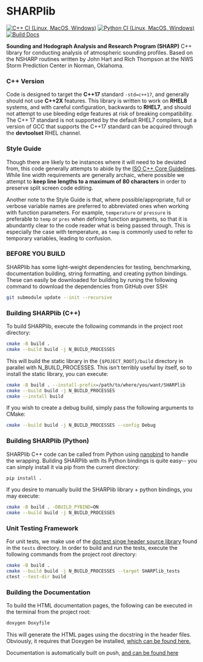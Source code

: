 # SHARPlib
[![C++ CI (Linux, MacOS, Windows)](https://github.com/keltonhalbert/SHARPlib/actions/workflows/cmake.yml/badge.svg)](https://github.com/keltonhalbert/SHARPlib/actions/workflows/cmake.yml)
[![Python CI (Linux, MacOS, Windows)](https://github.com/keltonhalbert/SHARPlib/actions/workflows/python.yml/badge.svg?branch=develop)](https://github.com/keltonhalbert/SHARPlib/actions/workflows/python.yml)
[![Build Docs](https://github.com/keltonhalbert/SHARPlib/actions/workflows/doxygen-gh-pages.yml/badge.svg)](https://github.com/keltonhalbert/SHARPlib/actions/workflows/doxygen-gh-pages.yml)


**Sounding and Hodograph Analysis and Research Program (SHARP)** C++ library for conducting analysis of atmospheric sounding profiles. Based on the NSHARP routines written by John Hart and Rich Thompson at the NWS Storm Prediction Center in Norman, Oklahoma. 

### C++ Version
Code is designed to target the **C++17** standard `-std=c++17`, and generally should not use **C++2X** features. This library is written to work on **RHEL8** systems, and with careful configuration, backwards to **RHEL7**, and should not attempt to use bleeding edge features at risk of breaking compatibility. The C++ 17 standard is not supported by the default RHEL7 compilers, but a version of GCC that supports the C++17 standard can be acquired through the **__devtoolset__** RHEL channel. 

### Style Guide
Though there are likely to be instances where it will need to be deviated from, this code generally attempts to abide by the [ISO C++ Core Guidelines](https://isocpp.github.io/CppCoreGuidelines/CppCoreGuidelines). While line width requirements are generally archaic, where possible we attempt to __keep line lengths to a maximum of 80 characters__ in order to preserve split screen code editing.  

Another note to the Style Guide is that, where possible/appropriate, full or verbose variable names are preferred to abbreviated ones when working with function parameters. For example, `temperature` or `pressure` is preferable to `temp` or `pres` when defining function arguments, so that it is abundantly clear to the code reader what is being passed through. This is especially the case with temperature, as `temp` is commonly used to refer to temporary variables, leading to confusion. 

### BEFORE YOU BUILD
SHARPlib has some light-weight dependencies for testing, benchmarking, documentation building, string formatting, and creating python bindings. These can easily be downloaded for building by runing the following command to download the dependencies from GitHub over SSH:
```bash
git submodule update --init --recursive 
```

### Building SHARPlib (C++) 
To build SHARPlib, execute the following commands in the project root directory:
```bash
cmake -B build .
cmake --build build -j N_BUILD_PROCESSES
```

This will build the static library in the ```{$POJECT_ROOT}/build``` directory in parallel with N_BUILD_PROCESSES. This isn't terribly useful by itself, so to install the static library, you can execute: 
```bash
cmake -B build . --install-prefix=/path/to/where/you/want/SHARPlib
cmake --build build -j N_BUILD_PROCESSES
cmake --install build
```

If you wish to create a debug build, simply pass the following arguments to CMake:
```bash
cmake --build build -j N_BUILD_PROCESSES --config Debug
```

### Building SHARPlib (Python)
SHARPlib C++ code can be called from Python using [nanobind](https://github.com/wjakob/nanobind) to handle the wrapping.
Building SHARPlib with its Python bindings is quite easy-- you can simply install it via pip from the current directory: 
```bash
pip install .
```

If you desire to manually build the SHARPlib library + python bindings, you may execute:
```bash
cmake -B build . -DBUILD_PYBIND=ON
cmake --build build -j N_BUILD_PROCESSES
```


### Unit Testing Framework
For unit tests, we make use of the [doctest singe header source library](https://github.com/doctest/doctest) found in the `tests` directory. In order to build and run the tests, execute the following commands from the project root directory:

```bash
cmake -B build . 
cmake --build build -j N_BUILD_PROCESSES --target SHARPlib_tests
ctest --test-dir build
```


### Building the Documentation
To build the HTML documentation pages, the following can be executed in the terminal from the project root: 
```bash
doxygen Doxyfile
```

This will generate the HTML pages using the docstring in the header files. Obviously, it requires that Doxygen be installed, [which can be found here.](https://doxygen.nl/) 

Documentation is automatically built on push, [and can be found here](https://keltonhalbert.github.io/SHARPlib/)
